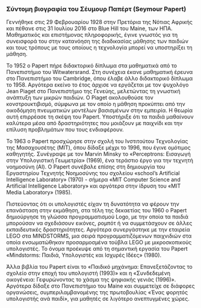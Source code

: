 
### Σύντομη βιογραφία του Σέυμουρ Παπέρτ (Seymour Papert)

Γεννήθηκε στις 29 Φεβρουαρίου 1928 στην Πρετόρια της Νότιας Αφρικής και πέθανε στις 31 Ιουλίου 2016 στο Blue Hill του Maine, των ΗΠΑ. Μαθηματικός και επιστήμονας πληροφορικής, έγινε γνωστός για τη συνεισφορά του στην κατανόηση της διαδικασίας μάθησης των παιδιών και τους τρόπους με τους οποίους η τεχνολογία μπορεί να υποστηρίξει τη μάθηση. 

Το 1952 ο Papert πήρε διδακτορικό δίπλωμα στα μαθηματικά από το Πανεπιστήμιο του Witwatersrand. Στη συνέχεια έκανε μαθηματική έρευνα στο Πανεπιστήμιο του Cambridge, όπου έλαβε άλλο διδακτορικό δίπλωμα το 1958. Αργότερα εκείνο το έτος άρχισε να εργάζεται με τον ψυχολόγο Jean Piaget στο Πανεπιστήμιο της Γενεύης, μελετώντας τη γνωστική ανάπτυξη των μικρών παιδιών. Ο Piaget ακολουθούσε τον κονστρουκτιβισμό, σύμφωνα με τον οποίο η μάθηση προκύπτει από την οικοδόμηση πνευματικών μοντέλων βασισμένων στην εμπειρία. Η θεωρία αυτή επιρρέασε τη σκέψη του Papert. Υποστήριξε ότι τα παιδιά μαθαίνουν καλύτερα μέσα από δραστηριότητες που μοιάζουν με παιχνίδι και την επίλυση προβλημάτων που τους ενδιαφέρουν.

Το 1963 ο Papert προσχώρησε στην σχολή του Ινστιτούτου Τεχνολογίας της Μασαχουσέτης (MIT), όπου δίδαξε μέχρι το 1996, που έγινε ομότιμος καθηγητής. Συνέγραψε με τον Marvin Minsky το «Perceptrons: Εισαγωγή στην Υπολογιστική Γεωμετρία» (1969), ένα τεράστιο έργο για την τεχνητή νοημοσύνη (AI). Ο Papert συνέβαλε επίσης στη δημιουργία του Εργαστηρίου Τεχνητής Νοημοσύνης του σχολείου «school’s Artificial Intelligence Laboratory» (1970) - σήμερα «MIT Computer Science and Artificial Intelligence Laboratory» και αργότερα  στην ίδρυση  του «MIT Media Laboratory» (1985).

Πιστεύοντας ότι οι υπολογιστές είχαν τη δυνατότητα να φέρουν την επανάσταση στην εκμάθηση, στα τέλη της δεκαετίας του 1960 ο Papert δημιούργησε τη γλώσσα προγραμματισμού Logo, με την οποία τα παιδιά μπορούσαν να σχεδιάσουν εικόνες, ρομπότ ή να συμμετάσχουν σε άλλες εκπαιδευτικές δραστηριότητες. Αργότερα συνεργάστηκε με την εταιρεία LEGO στα MINDSTORMS, μια σειρά προγραμματιζόμενων παιχνιδιών στα οποία ενσωματώθηκαν προσαρμοσμένα τούβλα LEGO με μικροσκοπικούς υπολογιστές. Το όνομα προέκυψε από τη σημαντική εργασία του Papert «Mindstorms: Παιδιά, Υπολογιστές και Ισχυρές Ιδέες» (1980).

Άλλα βιβλία του Papert είναι το «Παιδικό μηχάνημα: Επανεξετάζοντας το σχολείο στην εποχή του υπολογιστή (1993)» και η «Συνδεδεμένη οικογένεια: Γεφυρώνοντας το χάσμα της ψηφιακής γενιάς (1996)». Αργότερα δίδαξε στο Πανεπιστήμιο του Maine και συμμετείχε σε διάφορες οργανώσεις, συμπεριλαμβανομένης της πρωτοβουλίας «Ένας φορητός υπολογιστής ανά παιδί», για μαθητές σε λιγότερο ανεπτυγμένες χώρες.

